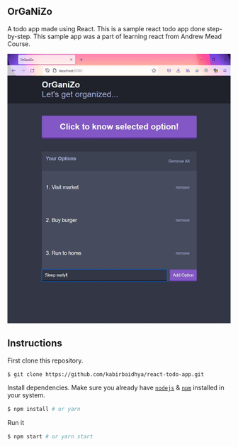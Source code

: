 ## OrGaNiZo
A todo app made using React.
This is a sample react todo app done step-by-step. This sample app was a part of learning react from Andrew Mead Course.

![alt text](https://github.com/itsmeprakhar22/OrGaNiZo/blob/master/r2.JPG)
## Instructions

First clone this repository.
```bash
$ git clone https://github.com/kabirbaidhya/react-todo-app.git
```

Install dependencies. Make sure you already have [`nodejs`](https://nodejs.org/en/) & [`npm`](https://www.npmjs.com/) installed in your system.
```bash
$ npm install # or yarn
```

Run it
```bash
$ npm start # or yarn start
```
